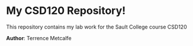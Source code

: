 # My CSD120 Repository! 

This repository contains my lab work for the Sault College 
course CSD120 

**Author**: Terrence Metcalfe

